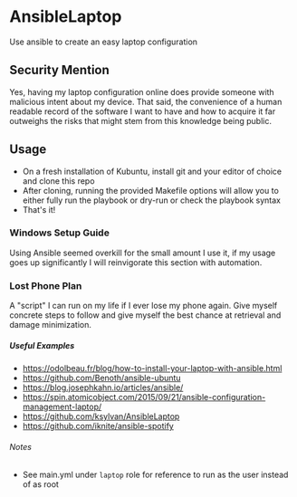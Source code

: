 # AnsibleLaptop
Use ansible to create an easy laptop configuration

## Security Mention
Yes, having my laptop configuration online does provide someone with malicious intent about my device.
That said, the convenience of a human readable record of the software I want to have and how to acquire it
far outweighs the risks that might stem from this knowledge being public.  


## Usage
- On a fresh installation of Kubuntu, install git and your editor of choice and clone this repo
- After cloning, running the provided Makefile options will allow you to either fully run the 
playbook or dry-run or check the playbook syntax
- That's it!

### Windows Setup Guide
Using Ansible seemed overkill for the small amount I use it, if my usage goes up significantly I will
reinvigorate this section with automation.

### Lost Phone Plan
A "script" I can run on my life if I ever lose my phone again.  Give myself concrete steps to follow
and give myself the best chance at retrieval and damage minimization.  

##### Useful Examples
- https://odolbeau.fr/blog/how-to-install-your-laptop-with-ansible.html  
- https://github.com/Benoth/ansible-ubuntu  
- https://blog.josephkahn.io/articles/ansible/  
- https://spin.atomicobject.com/2015/09/21/ansible-configuration-management-laptop/  
- https://github.com/ksylvan/AnsibleLaptop  
- https://github.com/iknite/ansible-spotify  

###### Notes
- See main.yml under `laptop` role for reference to run as the user instead of as root  
